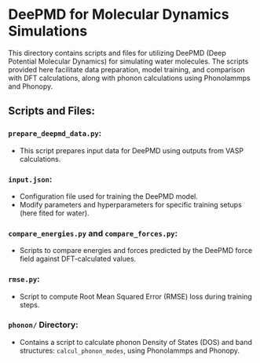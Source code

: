 # DeePMD for Molecular Dynamics Simulations

This directory contains scripts and files for utilizing DeePMD (Deep Potential Molecular Dynamics) for simulating water molecules. The scripts provided here facilitate data preparation, model training, and comparison with DFT calculations, along with phonon calculations using Phonolammps and Phonopy.

## Scripts and Files:

### `prepare_deepmd_data.py`:
- This script prepares input data for DeePMD using outputs from VASP calculations.

### `input.json`:
- Configuration file used for training the DeePMD model.
- Modify parameters and hyperparameters for specific training setups (here fited for water).

### `compare_energies.py` and `compare_forces.py`:
- Scripts to compare energies and forces predicted by the DeePMD force field against DFT-calculated values.

### `rmse.py`:
- Script to compute Root Mean Squared Error (RMSE) loss during training steps.

### `phonon/` Directory:
- Contains a script to calculate phonon Density of States (DOS) and band structures: `calcul_phonon_modes`, using Phonolammps and Phonopy.

